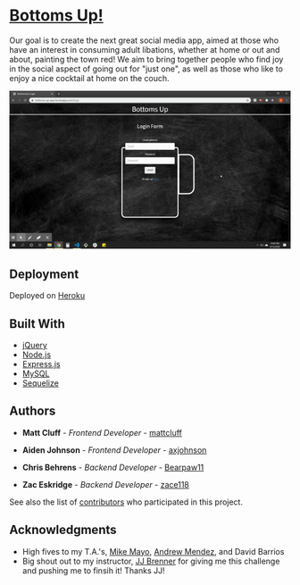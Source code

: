 # [Bottoms Up!](https://bottoms-up-app.herokuapp.com/)
Our goal is to create the next great social media app, aimed at those who have an interest in consuming adult libations, whether at home or out and about, painting the town red! We aim to bring together people who find joy in the social aspect of going out for "just one", as well as those who like to enjoy a nice cocktail at home on the couch. 

![GIF](/public/images/login.gif)


## Deployment

Deployed on [Heroku](https://devcenter.heroku.com/)

## Built With

* [jQuery](https://api.jquery.com/) 
* [Node.js](https://nodejs.org/en/docs/guides/getting-started-guide/)
* [Express.js](https://expressjs.com/)
* [MySQL](https://dev.mysql.com/doc/workbench/en/)
* [Sequelize](https://sequelize.org/v5/)

## Authors

* **Matt Cluff** - *Frontend Developer* - [mattcluff](https://github.com/mattcluff)

* **Aiden Johnson** - *Frontend Developer* - [axjohnson](https://github.com/axjohnson)

* **Chris Behrens** - *Backend Developer* - [Bearpaw11](https://github.com/Bearpaw11)

* **Zac Eskridge** - *Backend Developer* - [zace118](https://github.com/zace118)


See also the list of [contributors](https://github.com/zace118/Chambers-Chariots-Character-Generator/contributors) who participated in this project.


## Acknowledgments

* High fives to my T.A.'s, [Mike Mayo](https://github.com/Magic-Mayo), [Andrew Mendez](https://github.com/MendezAndrewM), and David Barrios
* Big shout out to my instructor, [JJ Brenner](https://github.com/breadstickguy) for giving me this challenge and pushing me to finsih it! Thanks JJ!
